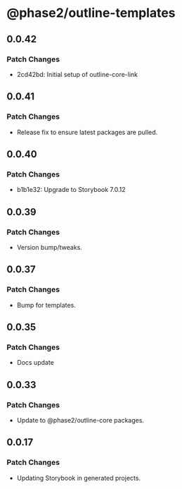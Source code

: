 # @phase2/outline-templates

## 0.0.42

### Patch Changes

- 2cd42bd: Initial setup of outline-core-link

## 0.0.41

### Patch Changes

- Release fix to ensure latest packages are pulled.

## 0.0.40

### Patch Changes

- b1b1e32: Upgrade to Storybook 7.0.12

## 0.0.39

### Patch Changes

- Version bump/tweaks.

## 0.0.37

### Patch Changes

- Bump for templates.

## 0.0.35

### Patch Changes

- Docs update

## 0.0.33

### Patch Changes

- Update to @phase2/outline-core packages.

## 0.0.17

### Patch Changes

- Updating Storybook in generated projects.
